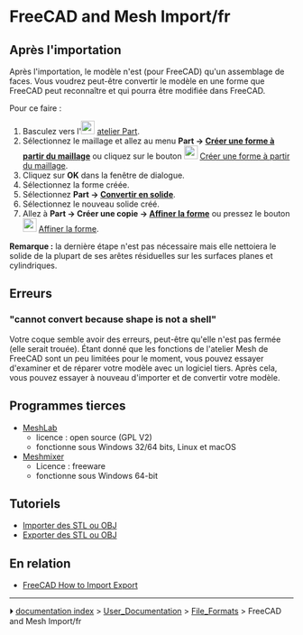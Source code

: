 # FreeCAD and Mesh Import/fr
## Après l\'importation 

Après l\'importation, le modèle n\'est (pour FreeCAD) qu\'un assemblage de faces. Vous voudrez peut-être convertir le modèle en une forme que FreeCAD peut reconnaître et qui pourra être modifiée dans FreeCAD.

Pour ce faire :

1.  Basculez vers l\'<img alt="" src=images/Workbench_Part.svg  style="width:24px;"> [atelier Part](Part_Workbench/fr.md).
2.  Sélectionnez le maillage et allez au menu **Part → [Créer une forme à partir du maillage](Part_ShapeFromMesh/fr.md)** ou cliquez sur le bouton <img alt="" src=images/Part_ShapeFromMesh.svg  style="width:24px;"> [Créer une forme à partir du maillage](Part_ShapeFromMesh/fr.md).
3.  Cliquez sur **OK** dans la fenêtre de dialogue.
4.  Sélectionnez la forme créée.
5.  Sélectionnez **Part → [Convertir en solide](Part_MakeSolid/fr.md)**.
6.  Sélectionnez le nouveau solide créé.
7.  Allez à **Part → Créer une copie → [Affiner la forme](Part_RefineShape/fr.md)** ou pressez le bouton <img alt="" src=images/Part_RefineShape.svg  style="width:24px;"> [Affiner la forme](Part_RefineShape/fr.md).

**Remarque :** la dernière étape n'est pas nécessaire mais elle nettoiera le solide de la plupart de ses arêtes résiduelles sur les surfaces planes et cylindriques.



## Erreurs

### \"cannot convert because shape is not a shell\" 

Votre coque semble avoir des erreurs, peut-être qu\'elle n\'est pas fermée (elle serait trouée). Étant donné que les fonctions de l\'atelier Mesh de FreeCAD sont un peu limitées pour le moment, vous pouvez essayer d'examiner et de réparer votre modèle avec un logiciel tiers. Après cela, vous pouvez essayer à nouveau d'importer et de convertir votre modèle.



## Programmes tierces 

-   [MeshLab](https://www.meshlab.net/)
    -   licence : open source (GPL V2)
    -   fonctionne sous Windows 32/64 bits, Linux et macOS
-   [Meshmixer](https://meshmixer.com/)
    -   Licence : freeware
    -   fonctionne sous Windows 64-bit



## Tutoriels

-   [Importer des STL ou OBJ](Import_from_STL_or_OBJ/fr.md)
-   [Exporter des STL ou OBJ](Export_to_STL_or_OBJ/fr.md)



## En relation 

-   [FreeCAD How to Import Export](FreeCAD_Howto_Import_Export/fr.md)



---
⏵ [documentation index](../README.md) > [User_Documentation](Category_User_Documentation.md) > [File_Formats](Category_File_Formats.md) > FreeCAD and Mesh Import/fr
